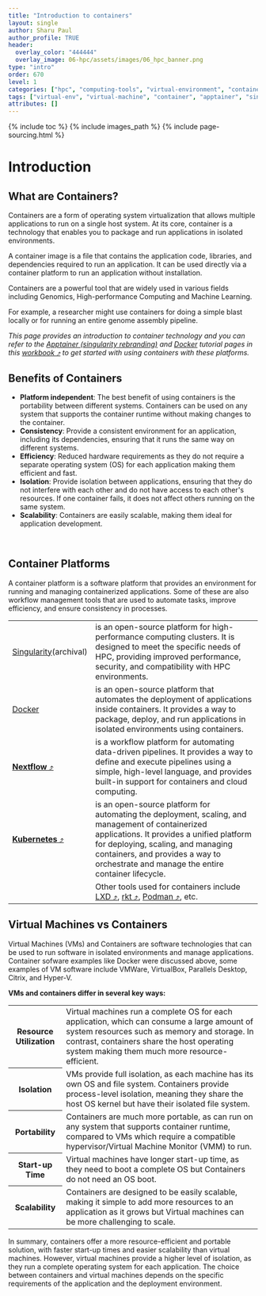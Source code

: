 ```yaml
---
title: "Introduction to containers"
layout: single
author: Sharu Paul
author_profile: TRUE
header:
  overlay_color: "444444"
  overlay_image: 06-hpc/assets/images/06_hpc_banner.png
type: "intro"
order: 670
level: 1
categories: ["hpc", "computing-tools", "virtual-environment", "containers"]
tags: ["virtual-env", "virtual-machine", "container", "apptainer", "singularity", "docker", "nextflow", "kubernetes"]
attributes: []
---
```


{% include toc %}
{% include images_path %}
{% include page-sourcing.html %}


# Introduction

## What are Containers?
Containers are a form of operating system virtualization that allows multiple applications to run on a single host system. At its core, container is a technology that enables you to package and run applications in isolated environments.

<div class="note" markdown="1">
A container image is a file that contains the application code, libraries, and dependencies required to run an application. It can be used directly via a container platform to run an application without installation.
</div>

Containers are a powerful tool that are widely used in various fields including Genomics, High-performance Computing and Machine Learning.
<div class="example before" data-before="" markdown="1">
For example, a researcher might use containers for doing a simple blast locally or for running an entire genome assembly pipeline.
</div>

*This page provides an introduction to container technology and you can refer to the <a class="t-links" href="671.1">Apptainer (singularity rebranding)</a> and <a class="t-links" href="672.1">Docker</a> tutorial pages in this <a href="https://datascience.101workbook.org" target="_blank">workbook  ⤴</a> to get started with using containers with these platforms.*
<br>


## Benefits of Containers
* <b>Platform independent</b>: The best benefit of using containers is the portability between different systems. Containers can be used on any system that supports the container runtime without making changes to the container.
* <b>Consistency</b>: Provide a consistent environment for an application, including its dependencies, ensuring that it runs the same way on different systems.
* <b>Efficiency</b>: Reduced hardware requirements as they do not require a separate operating system (OS) for each application making them efficient and fast.
* <b>Isolation</b>: Provide isolation between applications, ensuring that they do not interfere with each other and do not have access to each other's resources. If one container fails, it does not affect others running on the same system.
* <b>Scalability</b>: Containers are easily scalable, making them ideal for application development.
<br>


## Container Platforms
A container platform is a software platform that provides an environment for running and managing containerized applications. Some of these are also workflow management tools that are used to automate tasks, improve efficiency, and ensure consistency in processes.

<table>
  <tr><td><a class="t-links" href="671.2">Singularity</a>(archival)</td> <td>is an open-source platform for high-performance computing clusters. It is designed to meet the specific needs of HPC, providing improved performance, security, and compatibility with HPC environments.</td> </tr>
  <tr><td><a class="t-links" href="672.1">Docker</a></td> <td>is an open-source platform that automates the deployment of applications inside containers. It provides a way to package, deploy, and run applications in isolated environments using containers.</td> </tr>
  <tr><td><a href="https://bioinformaticsworkbook.org/dataAnalysis/nextflow/01_introductionToNextFlow.html#gsc.tab=0" target="_blank"><b>Nextflow</b> ⤴</a></td> <td>is a workflow platform for automating data-driven pipelines. It provides a way to define and execute pipelines using a simple, high-level language, and provides built-in support for containers and cloud computing.</td> </tr>
  <tr><td><a href="https://kubernetes.io/" target="_blank"><b>Kubernetes</b> ⤴</a></td> <td>is an open-source platform for automating the deployment, scaling, and management of containerized applications. It provides a unified platform for deploying, scaling, and managing containers, and provides a way to orchestrate and manage the entire container lifecycle.</td> </tr>
  <tr><td></td> <td>Other tools used for containers include <a href="https://linuxcontainers.org/lxd/" target="_blank">LXD ⤴</a>, <a href="https://github.com/rkt/rkt" target="_blank">rkt ⤴</a>, <a href="https://podman.io/" target="_blank">Podman ⤴</a>, etc.</td> </tr>
</table>


## Virtual Machines vs Containers
Virtual Machines (VMs) and Containers are software technologies that can be used to run software in isolated environments and manage applications. Container sofware examples like Docker were discussed above, some examples of VM software include VMWare, VirtualBox, Parallels Desktop, Citrix, and Hyper-V.

**VMs and containers differ in several key ways:**

<table>
  <tr><th>Resource Utilization</th> <td>Virtual machines run a complete OS for each application, which can consume a large amount of system resources such as memory and storage. In contrast, containers share the host operating system making them much more resource-efficient.</td></tr>
  <tr><th>Isolation</th> <td>VMs provide full isolation, as each machine has its own OS and file system. Containers provide process-level isolation, meaning they share the host OS kernel but have their isolated file system.</td></tr>
  <tr><th>Portability</th> <td>Containers are much more portable, as can run on any system that supports container runtime, compared to VMs which require a compatible hypervisor/Virtual Machine Monitor (VMM) to run.</td></tr>
  <tr><th>Start-up Time</th> <td>Virtual machines have longer start-up time, as they need to boot a complete OS but Containers do not need an OS boot.</td></tr>
  <tr><th>Scalability</th> <td>Containers are designed to be easily scalable, making it simple to add more resources to an application as it grows but Virtual machines can be more challenging to scale.</td></tr>
</table>

In summary, containers offer a more resource-efficient and portable solution, with faster start-up times and easier scalability than virtual machines. However, virtual machines provide a higher level of isolation, as they run a complete operating system for each application. The choice between containers and virtual machines depends on the specific requirements of the application and the deployment environment.
<br>
<br>
